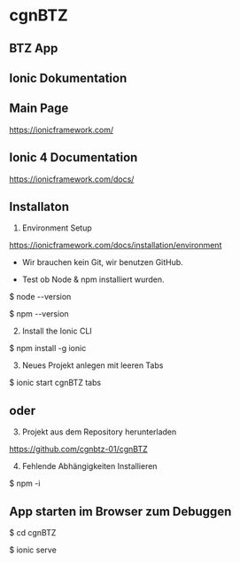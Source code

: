# cgnBTZ
## BTZ App

## Ionic Dokumentation

## Main Page

https://ionicframework.com/


## Ionic 4 Documentation

https://ionicframework.com/docs/


## Installaton

1. Environment Setup

https://ionicframework.com/docs/installation/environment


- Wir brauchen kein Git, wir benutzen GitHub.

- Test ob Node & npm installiert wurden.


$ node --version

$ npm --version


2. Install the Ionic CLI

$ npm install -g ionic


3. Neues Projekt anlegen mit leeren Tabs

$ ionic start cgnBTZ tabs


## oder

3. Projekt aus dem Repository herunterladen

https://github.com/cgnbtz-01/cgnBTZ


4. Fehlende Abhängigkeiten Installieren

$ npm -i


## App starten im Browser zum Debuggen

$ cd cgnBTZ

$ ionic serve
